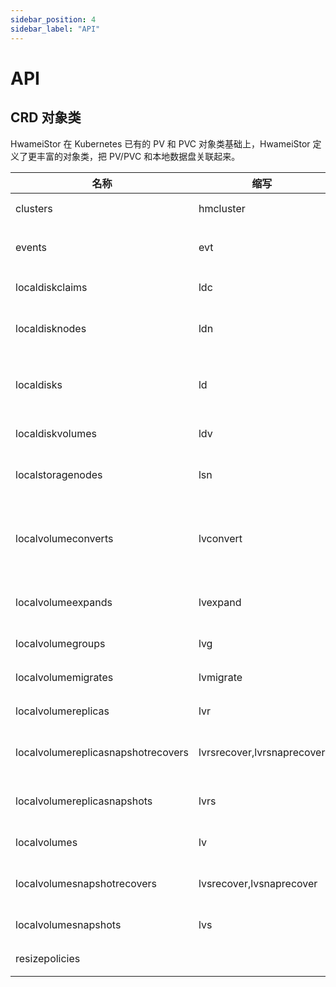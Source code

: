```yaml
---
sidebar_position: 4
sidebar_label: "API"
---
```


# API

## CRD 对象类

HwameiStor 在 Kubernetes 已有的 PV 和 PVC 对象类基础上，HwameiStor 定义了更丰富的对象类，把 PV/PVC 和本地数据盘关联起来。

| 名称                                 | 缩写                         | Kind                              | 功能                        |
|------------------------------------|----------------------------|-----------------------------------|---------------------------|
| clusters                           | hmcluster                  | Cluster                           | HwameiStor 集群             |
| events                             | evt                        | Event                             | HwameiStor 集群的审计日志        |
| localdiskclaims                    | ldc                        | LocalDiskClaim                    | 筛选并分配本地数据盘                |
| localdisknodes                     | ldn                        | LocalDiskNode                     | 裸磁盘类型数据卷的存储节点             |
| localdisks                         | ld                         | LocalDisk                         | 节点上数据盘，自动识别空闲可用的数据盘       |
| localdiskvolumes                   | ldv                        | LocalDiskVolume                   | 裸磁盘类型数据卷                  |
| localstoragenodes                  | lsn                        | LocalStorageNode                  | LVM 类型数据卷的存储节点            |
| localvolumeconverts                | lvconvert                  | LocalVolumeConvert                | 将普通LVM类型数据卷转化为高可用LVM类型数据卷 |
| localvolumeexpands                 | lvexpand                   | LocalVolumeExpand                 | 扩容LVM类型数据卷的容量             |
| localvolumegroups                  | lvg                        | LocalVolumeGroup                  | LVM 类型数据卷组                |
| localvolumemigrates                | lvmigrate                  | LocalVolumeMigrate                | 迁移LVM类型数据卷                |
| localvolumereplicas                | lvr                        | LocalVolumeReplica                | LVM 类型数据卷的副本              |
| localvolumereplicasnapshotrecovers | lvrsrecover,lvrsnaprecover | LocalVolumeReplicaSnapshotRecover | 恢复 LVM 类型数据卷副本的快照         |
| localvolumereplicasnapshots        | lvrs                       | LocalVolumeReplicaSnapshot        | LVM 类型数据卷副本的快照            |
| localvolumes                       | lv                         | LocalVolume                       | LVM 类型数据卷                 |
| localvolumesnapshotrecovers        | lvsrecover,lvsnaprecover   | LocalVolumeSnapshotRecover        | 恢复 LVM 类型数据卷快照            |
| localvolumesnapshots               | lvs                        | LocalVolumeSnapshot               | LVM 类型数据卷快照               |
| resizepolicies                     |                            | ResizePolicy                      | PVC自动扩容策略                 |



